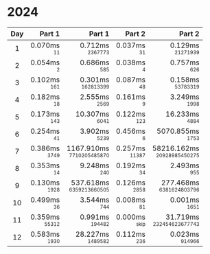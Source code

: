 # 2024

Day | Part 1 | Part 1 | Part 2 | Part 2
:---:|---:|---:|---:|---:
1 | 0.070ms <br/><sub><sup>11</sup></sub> | 0.712ms <br/><sub><sup>2367773</sup></sub> | 0.037ms <br/><sub><sup>31</sup></sub> | 0.129ms <br/><sub><sup>21271939</sup></sub> 
2 | 0.054ms <br/><sub><sup>2</sup></sub> | 0.686ms <br/><sub><sup>585</sup></sub> | 0.038ms <br/><sub><sup>4</sup></sub> | 0.757ms <br/><sub><sup>626</sup></sub> 
3 | 0.102ms <br/><sub><sup>161</sup></sub> | 0.301ms <br/><sub><sup>162813399</sup></sub> | 0.087ms <br/><sub><sup>48</sup></sub> | 0.158ms <br/><sub><sup>53783319</sup></sub> 
4 | 0.182ms <br/><sub><sup>18</sup></sub> | 2.555ms <br/><sub><sup>2569</sup></sub> | 0.161ms <br/><sub><sup>9</sup></sub> | 3.249ms <br/><sub><sup>1998</sup></sub> 
5 | 0.173ms <br/><sub><sup>143</sup></sub> | 10.307ms <br/><sub><sup>6041</sup></sub> | 0.122ms <br/><sub><sup>123</sup></sub> | 16.233ms <br/><sub><sup>4884</sup></sub> 
6 | 0.254ms <br/><sub><sup>41</sup></sub> | 3.902ms <br/><sub><sup>5239</sup></sub> | 0.456ms <br/><sub><sup>6</sup></sub> | 5070.855ms <br/><sub><sup>1753</sup></sub> 
7 | 0.386ms <br/><sub><sup>3749</sup></sub> | 1167.910ms <br/><sub><sup>7710205485870</sup></sub> | 0.257ms <br/><sub><sup>11387</sup></sub> | 58216.162ms <br/><sub><sup>20928985450275</sup></sub> 
8 | 0.353ms <br/><sub><sup>14</sup></sub> | 9.248ms <br/><sub><sup>240</sup></sub> | 0.192ms <br/><sub><sup>34</sup></sub> | 2.493ms <br/><sub><sup>955</sup></sub> 
9 | 0.130ms <br/><sub><sup>1928</sup></sub> | 537.618ms <br/><sub><sup>6359213660505</sup></sub> | 0.126ms <br/><sub><sup>2858</sup></sub> | 277.468ms <br/><sub><sup>6381624803796</sup></sub> 
10 | 0.499ms <br/><sub><sup>36</sup></sub> | 3.544ms <br/><sub><sup>744</sup></sub> | 0.008ms <br/><sub><sup>81</sup></sub> | 0.001ms <br/><sub><sup>1651</sup></sub> 
11 | 0.359ms <br/><sub><sup>55312</sup></sub> | 0.991ms <br/><sub><sup>194482</sup></sub> | 0.000ms <br/><sub><sup>skip</sup></sub> | 31.719ms <br/><sub><sup>232454623677743</sup></sub> 
12 | 0.583ms <br/><sub><sup>1930</sup></sub> | 28.227ms <br/><sub><sup>1489582</sup></sub> | 0.112ms <br/><sub><sup>236</sup></sub> | 0.023ms <br/><sub><sup>914966</sup></sub> 
